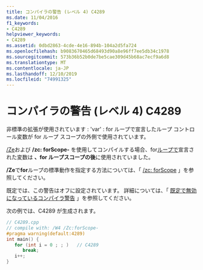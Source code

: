 ```yaml
---
title: コンパイラの警告 (レベル 4) C4289
ms.date: 11/04/2016
f1_keywords:
- C4289
helpviewer_keywords:
- C4289
ms.assetid: 0dbd2863-4cde-4e16-894b-104a2d5fa724
ms.openlocfilehash: b9083670465d68493d90a8e96ff7ee5db34c1978
ms.sourcegitcommit: 573b36b52b0de7be5cae309d45b68ac7ecf9a6d8
ms.translationtype: MT
ms.contentlocale: ja-JP
ms.lasthandoff: 12/10/2019
ms.locfileid: "74991325"
---
```

# <a name="compiler-warning-level-4-c4289"></a>コンパイラの警告 (レベル 4) C4289

非標準の拡張が使用されています : 'var' : for ループで宣言したループ コントロール変数が for ループ スコープの外側で使用されています。

[/Ze](../../build/reference/za-ze-disable-language-extensions.md)および **/zc: forScope-** を使用してコンパイルする場合、for[ループで](../../cpp/for-statement-cpp.md)宣言された変数は **、for ループスコープの後**に使用されていました。

**/Ze**で**for**ループの標準動作を指定する方法については、「 [/zc: forScope](../../build/reference/zc-forscope-force-conformance-in-for-loop-scope.md) 」を参照してください。

既定では、この警告はオフに設定されています。 詳細については、「 [既定で無効になっているコンパイラ警告](../../preprocessor/compiler-warnings-that-are-off-by-default.md) 」を参照してください。

次の例では、C4289 が生成されます。

```cpp
// C4289.cpp
// compile with: /W4 /Zc:forScope-
#pragma warning(default:4289)
int main() {
   for (int i = 0 ; ; )   // C4289
      break;
   i++;
}
```
